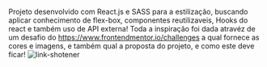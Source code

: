 Projeto desenvolvido com React.js e SASS para a estilização, buscando aplicar conhecimento de flex-box, componentes reutilizaveis, Hooks do react e também uso de API externa!
Toda a inspiração foi dada atravéz de um desafio do https://www.frontendmentor.io/challenges a qual fornece as cores e imagens, e também qual a proposta do projeto, e como este deve ficar! 
![link-shotener](https://github.com/Castellan-Lucas/link-shortener/assets/99925828/a2efafce-892e-4fc9-abfc-7a9c76ef07e3)
